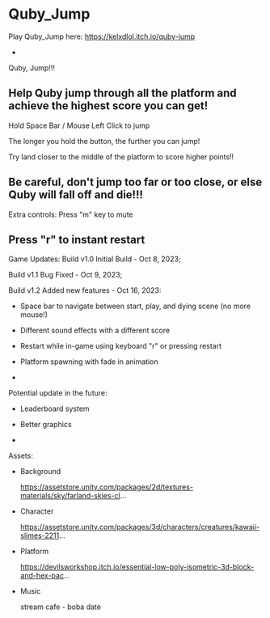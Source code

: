 # Quby_Jump

Play Quby_Jump here: 
https://kelxdlol.itch.io/quby-jump

-

Quby, Jump!!!



Help Quby jump through all the platform and achieve the highest score you can get! 
-

Hold Space Bar / Mouse Left Click to jump

The longer you hold the button, the further you can jump!

Try land closer to the middle of the platform to score higher points!!

Be careful, don't jump too far or too close, or else Quby will fall off and die!!!
-

Extra controls:
Press "m" key to mute

Press "r" to instant restart
-
Game Updates:
Build v1.0 Initial Build - Oct 8, 2023;

Build v1.1 Bug Fixed - Oct 9, 2023;

Build v1.2 Added new features - Oct 16, 2023:

  - Space bar to navigate between start, play, and dying scene (no more mouse!)

  - Different sound effects with a different score

  - Restart while in-game using keyboard "r" or pressing restart

  - Platform spawning with fade in animation

-
Potential update in the future: 

 - Leaderboard system

 - Better graphics

-

Assets:
- Background

    https://assetstore.unity.com/packages/2d/textures-materials/sky/farland-skies-cl...

- Character

    https://assetstore.unity.com/packages/3d/characters/creatures/kawaii-slimes-2211...

- Platform

    https://devilsworkshop.itch.io/essential-low-poly-isometric-3d-block-and-hex-pac...

- Music

    stream cafe - boba date
